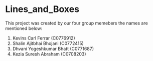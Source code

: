 # Lines_and_Boxes

This project was created by our four group memebers the names are mentioned below:
1. Kevins Carl Ferrar (C0776912)
2. Shalin Ajitbhai Bhojani (C0772415)
3. Dhvani Yogeshkumar Bhatt (C0771687)
4. Kezia Suresh Abraham (C0708203)
